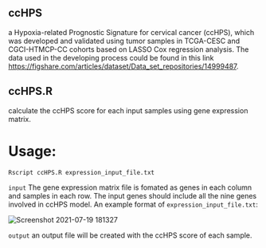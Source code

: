 ## ccHPS
a Hypoxia-related Prognostic Signature for cervical cancer (ccHPS), which was developed and validated 
using tumor samples in TCGA-CESC and CGCI-HTMCP-CC cohorts based on LASSO Cox regression analysis. The data used in the developing process could be found in this link https://figshare.com/articles/dataset/Data_set_repositories/14999487.

## ccHPS.R
calculate the ccHPS score for each input samples using gene expression matrix.
# Usage:
```
Rscript ccHPS.R expression_input_file.txt
```
`input` The gene expression matrix file is fomated as genes in each column and samples in each row. 
The input genes should include all the nine genes involved in ccHPS model.
An example format of `expression_input_file.txt`:

![Screenshot 2021-07-19 181327](https://user-images.githubusercontent.com/61243260/126146243-65cd1150-f991-45b3-91fb-76fda262588a.png)


`output` an output file will be created with the ccHPS score of each sample.


